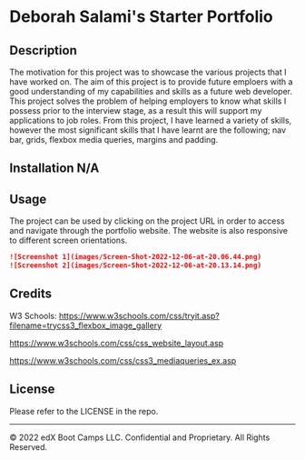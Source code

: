 # Deborah Salami's Starter Portfolio

## Description  
The motivation for this project was to showcase the various projects that I have worked on. The aim of this project is to provide future emploers with a good understanding of my capabilities and skills as a future web developer. This project solves the problem of helping employers to know what skills I possess prior to the interview stage, as a result this will support my applications to job roles. From this project, I have learned a variety of skills, however the most significant skills that I have learnt are the following; nav bar, grids, flexbox media queries, margins and padding.

## Installation N/A

## Usage 
The project can be used by clicking on the project URL in order to access and navigate through the portfolio website. The website is also responsive to different screen orientations.

```md
![Screenshot 1](images/Screen-Shot-2022-12-06-at-20.06.44.png)
![Screenshot 2](images/Screen-Shot-2022-12-06-at-20.13.14.png)
```

## Credits
W3 Schools:
https://www.w3schools.com/css/tryit.asp?filename=trycss3_flexbox_image_gallery

https://www.w3schools.com/css/css_website_layout.asp

https://www.w3schools.com/css/css3_mediaqueries_ex.asp



## License

Please refer to the LICENSE in the repo.

---

© 2022 edX Boot Camps LLC. Confidential and Proprietary. All Rights Reserved.
